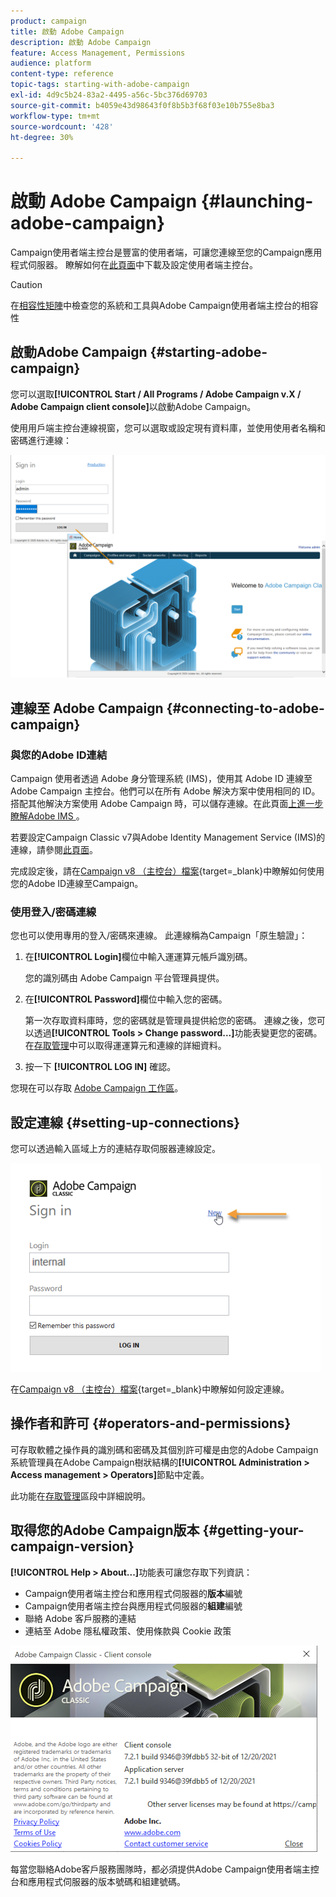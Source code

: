 ```yaml
---
product: campaign
title: 啟動 Adobe Campaign
description: 啟動 Adobe Campaign
feature: Access Management, Permissions
audience: platform
content-type: reference
topic-tags: starting-with-adobe-campaign
exl-id: 4d9c5b24-83a2-4495-a56c-5bc376d69703
source-git-commit: b4059e43d98643f0f8b5b3f68f03e10b755e8ba3
workflow-type: tm+mt
source-wordcount: '428'
ht-degree: 30%

---
```


# 啟動 Adobe Campaign  {#launching-adobe-campaign}

Campaign使用者端主控台是豐富的使用者端，可讓您連線至您的Campaign應用程式伺服器。 瞭解如何在[此頁面](../../installation/using/installing-the-client-console.md)中下載及設定使用者端主控台。

>[!CAUTION]
>
>在[相容性矩陣](../../rn/using/compatibility-matrix.md#ClientConsoleoperatingsystems)中檢查您的系統和工具與Adobe Campaign使用者端主控台的相容性

## 啟動Adobe Campaign {#starting-adobe-campaign}

您可以選取&#x200B;**[!UICONTROL Start / All Programs / Adobe Campaign v.X / Adobe Campaign client console]**&#x200B;以啟動Adobe Campaign。

使用用戶端主控台連線視窗，您可以選取或設定現有資料庫，並使用使用者名稱和密碼進行連線：

![](assets/acc-logon.png)

## 連線至 Adobe Campaign {#connecting-to-adobe-campaign}

### 與您的Adobe ID連結

Campaign 使用者透過 Adobe 身分管理系統 (IMS)，使用其 Adobe ID 連線至 Adobe Campaign 主控台。他們可以在所有 Adobe 解決方案中使用相同的 ID。搭配其他解決方案使用 Adobe Campaign 時，可以儲存連線。在此頁面[上進一步瞭解Adobe IMS &#x200B;](https://helpx.adobe.com/tw/enterprise/using/identity.html)。

若要設定Campaign Classic v7與Adobe Identity Management Service (IMS)的連線，請參閱[此頁面](../../integrations/using/about-adobe-id.md)。

完成設定後，請在[Campaign v8 （主控台）檔案](https://experienceleague.adobe.com/en/docs/campaign/campaign-v8/new/connect){target=_blank}中瞭解如何使用您的Adobe ID連線至Campaign。


### 使用登入/密碼連線

您也可以使用專用的登入/密碼來連線。 此連線稱為Campaign「原生驗證」：

1. 在&#x200B;**[!UICONTROL Login]**&#x200B;欄位中輸入運運算元帳戶識別碼。

   您的識別碼由 Adobe Campaign 平台管理員提供。

1. 在&#x200B;**[!UICONTROL Password]**&#x200B;欄位中輸入您的密碼。

   第一次存取資料庫時，您的密碼就是管理員提供給您的密碼。 連線之後，您可以透過&#x200B;**[!UICONTROL Tools > Change password...]**&#x200B;功能表變更您的密碼。 在[存取管理](../../platform/using/access-management.md)中可以取得運運算元和連線的詳細資料。

1. 按一下 **[!UICONTROL LOG IN]** 確認。

您現在可以存取 [Adobe Campaign 工作區](../../platform/using/adobe-campaign-workspace.md)。

## 設定連線 {#setting-up-connections}

您可以透過輸入區域上方的連結存取伺服器連線設定。

![](assets/s_ncs_user_connections_management.png)

在[Campaign v8 （主控台）檔案](https://experienceleague.adobe.com/en/docs/campaign/campaign-v8/new/connect#create-your-connection){target=_blank}中瞭解如何設定連線。

## 操作者和許可 {#operators-and-permissions}

可存取軟體之操作員的識別碼和密碼及其個別許可權是由您的Adobe Campaign系統管理員在Adobe Campaign樹狀結構的&#x200B;**[!UICONTROL Administration > Access management > Operators]**&#x200B;節點中定義。

此功能在[存取管理](../../platform/using/access-management.md)區段中詳細說明。

## 取得您的Adobe Campaign版本 {#getting-your-campaign-version}

**[!UICONTROL Help > About...]**&#x200B;功能表可讓您存取下列資訊：

* Campaign使用者端主控台和應用程式伺服器的&#x200B;**版本**&#x200B;編號
* Campaign使用者端主控台與應用程式伺服器的&#x200B;**組建**&#x200B;編號
* 聯絡 Adobe 客戶服務的連結
* 連結至 Adobe 隱私權政策、使用條款與 Cookie 政策

![](assets/about-acc.png)

每當您聯絡Adobe客戶服務團隊時，都必須提供Adobe Campaign使用者端主控台和應用程式伺服器的版本號碼和組建號碼。

